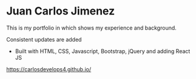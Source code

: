 # Juan Carlos Jimenez

This is my portfolio in which shows my experience and background. 

Consistent updates are added 

- Built with HTML, CSS, Javascript, Bootstrap, jQuery and adding React JS

https://carlosdevelops4.github.io/
